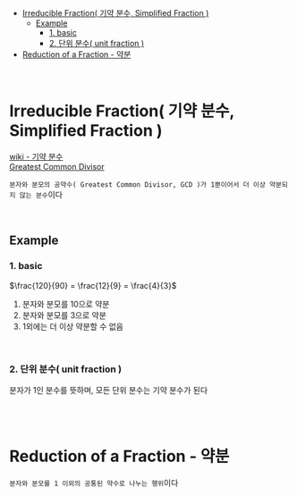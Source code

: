 - [Irreducible Fraction( 기약 분수, Simplified Fraction )](#irreducible-fraction-기약-분수-simplified-fraction-)
  - [Example](#example)
    - [1. basic](#1-basic)
    - [2. 단위 분수( unit fraction )](#2-단위-분수-unit-fraction-)
- [Reduction of a Fraction - 약분](#reduction-of-a-fraction---약분)

<br>

# Irreducible Fraction( 기약 분수, Simplified Fraction )
[ wiki - 기약 분수 ](https://ko.wikipedia.org/wiki/%EA%B8%B0%EC%95%BD%EB%B6%84%EC%88%98)<br>
[ Greatest Common Divisor ](3_GCD.md)   

`분자와 분모의 공약수( Greatest Common Divisor, GCD )가 1뿐이어서 더 이상 약분되지 않는 분수`이다<br>

<br>

## Example
### 1. basic
$\frac{120}{90} = \frac{12}{9} = \frac{4}{3}$ <br>

1. 분자와 분모를 10으로 약분
2. 분자와 분모를 3으로 약분
3. 1외에는 더 이상 약분할 수 없음

<br>

### 2. 단위 분수( unit fraction )
분자가 1인 분수를 뜻하며, 모든 단위 분수는 기약 분수가 된다<br>

<br><br>

# Reduction of a Fraction - 약분
`분자와 분모를 1 이외의 공통된 약수로 나누는 행위`이다<br>